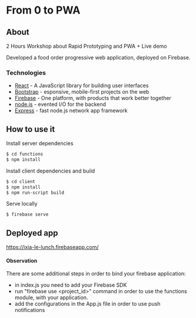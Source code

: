# From 0 to PWA

## About
2 Hours Workshop about Rapid Prototyping and PWA + Live demo

Developed a food order progressive web application, deployed on Firebase.

### Technologies
* [React] - A JavaScript library for building user interfaces
* [Bootstrap] - esponsive, mobile-first projects on the web
* [Firebase] - One platform, with products that work better together
* [node.js] - evented I/O for the backend
* [Express] - fast node.js network app framework

## How to use it

Install server dependencies
```sh
$ cd functions
$ npm install
```

Install client dependencies and build
```sh
$ cd client
$ npm install
$ npm run-script build
```

Serve locally
```sh
$ firebase serve
```

## Deployed app

https://ixia-le-lunch.firebaseapp.com/

#### Observation
There are some additional steps in order to bind your firebase application:
- in index.js you need to add your Firebase SDK
- run "firebase use <project_id>" command in order to use the functions module, with your application.
- add the configurations in the App.js file in order to use push notifications

[React]: <https://reactjs.org>
[node.js]: <http://nodejs.org>
[express]: <http://expressjs.com>
[Firebase]: <https://firebase.google.com>
[Bootstrap]: <https://getbootstrap.com>
